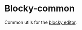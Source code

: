 
# Blocky-common

Common utils for the [blocky editor](https://github.com/vincentdchan/blocky-editor).
